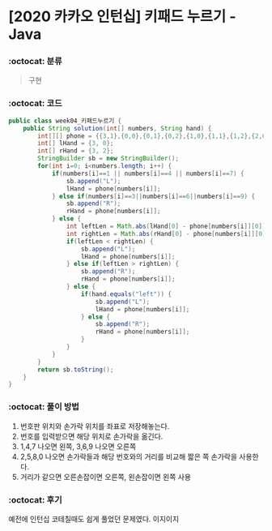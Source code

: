 # [2020 카카오 인턴십] 키패드 누르기 - Java

###  :octocat: 분류

> 구현

### :octocat: 코드

```java
public class week04_키패드누르기 {
	public String solution(int[] numbers, String hand) {
        int[][] phone = {{3,1},{0,0},{0,1},{0,2},{1,0},{1,1},{1,2},{2,0},{2,1},{2,2}};
        int[] lHand = {3, 0};
        int[] rHand = {3, 2};
		StringBuilder sb = new StringBuilder();
        for(int i=0; i<numbers.length; i++) {
        	if(numbers[i]==1 || numbers[i]==4 || numbers[i]==7) {
        		sb.append("L");
        		lHand = phone[numbers[i]];
        	} else if(numbers[i]==3||numbers[i]==6||numbers[i]==9) {
        		sb.append("R");
        		rHand = phone[numbers[i]];
        	} else {
        		int leftLen = Math.abs(lHand[0] - phone[numbers[i]][0]) + Math.abs(lHand[1] - phone[numbers[i]][1]);
        		int rightLen = Math.abs(rHand[0] - phone[numbers[i]][0]) + Math.abs(rHand[1] - phone[numbers[i]][1]);
        		if(leftLen < rightLen) {
        			sb.append("L");
            		lHand = phone[numbers[i]];
        		} else if(leftLen > rightLen) {
        			sb.append("R");
            		rHand = phone[numbers[i]];
        		} else {
        			if(hand.equals("left")) {
        				sb.append("L");
                		lHand = phone[numbers[i]];
        			} else {
        				sb.append("R");
                		rHand = phone[numbers[i]];
        			}
        		}
        	}
        }
        return sb.toString();
    }
}
```

### :octocat: 풀이 방법

1. 번호판 위치와 손가락 위치를 좌표로 저장해놓는다.
2. 번호를 입력받으면 해당 위치로 손가락을 옮긴다.
2. 1,4,7 나오면 왼쪽, 3,6,9 나오면 오른쪽
3. 2,5,8,0 나오면 손가락들과 해당 번호와의 거리를 비교해 짧은 쪽 손가락을 사용한다.
4. 거리가 같으면 오른손잡이면 오른쪽, 왼손잡이면 왼쪽 사용

### :octocat: 후기

예전에 인턴십 코테칠때도 쉽게 풀었던 문제였다. 이지이지
